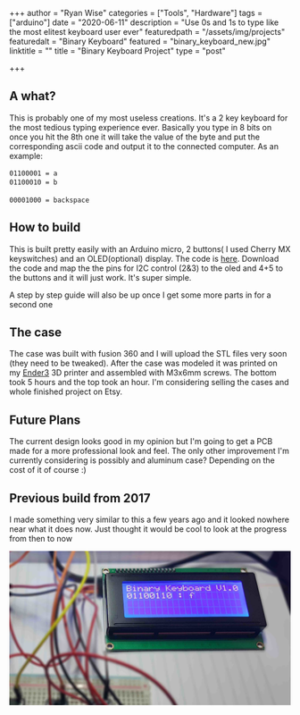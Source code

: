 +++
author = "Ryan Wise"
categories = ["Tools", "Hardware"]
tags = ["arduino"]
date = "2020-06-11"
description = "Use 0s and 1s to type like the most elitest keyboard user ever"
featuredpath = "/assets/img/projects"
featuredalt = "Binary Keyboard"
featured = "binary_keyboard_new.jpg"
linktitle = ""
title = "Binary Keyboard Project"
type = "post"

+++

## A what?

This is probably one of my most useless creations. It's a 2 key keyboard for the most tedious typing experience ever. Basically you type in 8 bits on once you hit the 8th one it will take the value of the byte and put the corresponding ascii code and output it to the connected computer. As an example:

```
01100001 = a
01100010 = b

00001000 = backspace
```

## How to build

This is built pretty easily with an Arduino micro, 2 buttons( I used Cherry MX keyswitches) and an OLED(optional) display. The code is [here](https://github.com/leobeosab/binarykeyboard). Download the code and map the the pins for I2C control (2&3) to the oled and 4+5 to the buttons and it will just work. It's super simple. 

A step by step guide will also be up once I get some more parts in for a second one 

## The case

The case was built with fusion 360 and I will upload the STL files very soon (they need to be tweaked). After the case was modeled it was printed on my [Ender3](https://amzn.to/2YnpGuG) 3D printer and assembled with M3x6mm screws. The bottom took 5 hours and the top took an hour. I'm considering selling the cases and whole finished project on Etsy.

## Future Plans

The current design looks good in my opinion but I'm going to get a PCB made for a more professional look and feel. The only other improvement I'm currently considering is possibly and aluminum case? Depending on the cost of it of course :) 

## Previous build from 2017

I made something very similar to this a few years ago and it looked nowhere near what it does now. Just thought it would be cool to look at the progress from then to now

![/assets/img/projects/binary_keyboard.jpg](/assets/img/projects/binary_keyboard.jpg)
